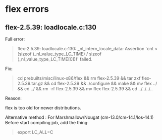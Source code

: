 flex errors
===========

flex-2.5.39: loadlocale.c:130
-----------

Full error:

> flex-2.5.39: loadlocale.c:130: _nl_intern_locale_data: Assertion `cnt < (sizeof (_nl_value_type_LC_TIME) / sizeof (_nl_value_type_LC_TIME[0]))' failed.

Fix:

> cd prebuilts/misc/linux-x86/flex && rm flex-2.5.39 && tar zxf flex-2.5.39.tar.gz && cd flex-2.5.39 && ./configure && make && mv flex ../ && cd ../ && rm -rf flex-2.5.39 && mv flex flex-2.5.39 && cd ../../../..

Reason:

flex is too old for newer distributions.

Alternative method :
For Marshmallow/Nougat (cm-13.0/cm-14.1/los-14.1)
Before start compiling job, add the thing:
> export LC_ALL=C
